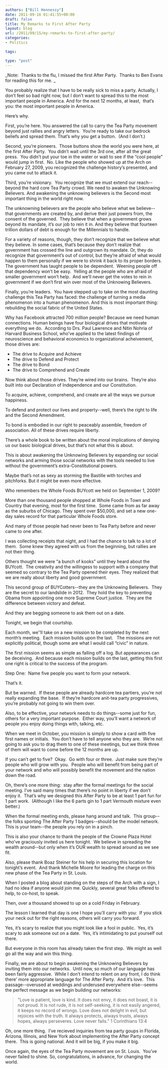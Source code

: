 ```yaml
---
authors: ["Bill Hennessy"]
date: 2011-09-16 01:41:55+00:00
draft: false
title: My Remarks to First After Party
layout: blog
url: /2011/09/15/my-remarks-to-first-after-party/
categories:
- Politics

tags:

type: "post"
---
```


_Note:  Thanks to the flu, I missed the first After Party.  Thanks to Ben Evans for reading this for me. _

You probably realize that I have to be really sick to miss a party. Actually, I don’t feel so bad right now, but I don’t want to spread this to the most important people in America. And for the next 12 months, at least,  that’s you: the most important people in America.

Here’s why.

First, you’re here. You answered the call to carry the Tea Party movement beyond just rallies and angry letters.  You’re ready to take our bedrock beliefs and spread them. That’s why you get a button.  (And I don’t.)

Second, you’re pioneers.  Those buttons show the world you were here, at the first After Party.  You didn’t wait until the 3rd one, after all the great press.  You didn’t put your toe in the water or wait to see if the “cool people” would jump in first.  No. Like the people who showed up at the Arch on February 27, 2009, you recognized the challenge history’s presented, and you came out to attack it.

Third, you’re visionary.  You recognize that we must extend our reach--beyond the hard core Tea Party crowd. We need to awaken the Unknowing Believers. And awakening the unknowing believers is the Second most important thing in the world right now.

The unknowning believers are the people who believe what we believe--that governments are created by, and derive their just powers from, the consent of the governed.  They believe that when a government grows beyond its mandate, it’s our job to rein it in. And they believe that fourteen trillion dollars of debt is enough for the Millennials to handle.

For a variety of reasons, though, they don’t recognize that we believe what they believe.
In some cases, that’s because they don’t realize that government has crossed the line and outgrown its mandate. Or, they do recognize that government’s out of control, but they’re afraid of what would happen to them personally if we were to shrink it back to its proper borders. The government has taught people to be dependent.  Weening people off that dependency won’t be easy.  Yelling at the people who are afraid of smaller government won’t help.  And we’ll never get the votes to rein in government if we don’t first win over most of the Unknowing Believers.

Finally, you’re leaders.  You have stepped up to take on the most daunting challenge this Tea Party has faced: the challenge of turning a media phenomenon into a human phenomenon. And this is most important thing: rebuilding the social fabric of the United States.

Why has Facebook attracted 700 million people? Because we need human connections. Human beings have four biological drives that motivate everything we do.  According to Drs. Paul Lawrence and Nitin Nohria of Harvard Business School, who’ve applied to the latest findings of neuroscience and behavioral economics to organizational acheivement,  those drives are:
* The drive to Acquire and Achieve
* The drive to Defend and Protect
* The drive to Bond
* The drive to Comprehend and Create

Now think about those drives. They’re wired into our brains.  They’re also built into our Declaration of Independence and our Constitution.

To acquire, achieve, comprehend, and create are all the ways we pursue happiness.

To defend and protect our lives and property--well, there’s the right to life and the Second Amendment.

To bond is embodied in our right to peaceably assemble, freedom of association.
All of these drives require liberty.

There’s a whole book to be written about the moral implications of denying us our basic biological drives, but that’s not what this is about.

This is about awakening the Unknowing Believers by expanding our social networks and arming those social networks with the tools needed to live without the government’s extra-Constitutional powers.

Maybe that’s not as sexy as storming the Bastille with torches and pitchforks. But it might be even more effective.

Who remembers the Whole Foods BUYcott we held on September 1, 2009?

More than one thousand people shopped at Whole Foods in Town and Country that evening, most for the first time.  Some came from as far away as the suburbs of Chicago. They spent over $50,000, and set a new one-day sales record for that particular Whole Foods store.

And many of those people had never been to Tea Party before and never came to one after.

I was collecting receipts that night, and I had the chance to talk to a lot of them.  Some knew they agreed with us from the beginning, but rallies are not their thing.

Others thought we were “a bunch of kooks” until they heard about the BUYcott.  The creativity and the willingess to support with a company that seemed so contrary to the Tea Party opened their eyes. They realized that we are really about liberty and good government.

This second group of BUYCotters--they are the Unknowing Believers.  They are the secret to our landslide in 2012.  They hold the key to preventing Obama from appointing one more Supreme Court justice.  They are the difference between victory and defeat.

And they are begging someone to ask them out on a date.

Tonight, we begin that courtship.

Each month, we’’ll take on a new mission to be completed by the next month’s meeting.  Each mission builds upon the last.   The missions are not explicitly political, though some are what I would call “civic” in nature.

The first mission seems as simple as falling off a log. But appearances can be deceiving.  And because each mission builds on the last, getting this first one right is critical to the success of the program.

Step One:  Name five people you want to form your network.

That’s it.

But be warned.  If these people are already hardcore tea partiers, you’re not really expanding the base.  If they’re hardcore anit-tea party progressives, you’re probably not going to win them over.

Also, to be effective, your network needs to do things--some just for fun, others for a very important purpose.  Either way, you’ll want a network of people you enjoy doing things with, talking, etc.

When we meet in October, you mission is simply to show a card with five first names or initials.  You don’t have to tell anyone who they are.  We’re not going to ask you to drag them to one of these meetings, but we think three of them will want to come before the 12 months are up.

If you can’t get to five?  Okay.  Go with four or three.  Just make sure they’re people who will grow with you.  People who will benefit from being part of your network and who will possibly benefit the movement and the nation down the road.

Oh, there’s one more thing:  stay after the formal meetings for the social meeting.
I’ve said many times that there’s no point in liberty if we don’t enjoy it.  That’s why we designed this After Party to be at least 1 part fun for 1 part work.  (Although I like the 6 parts gin to 1 part Vermouth mixture even better.)

When the formal meeting ends, please hang around and talk.  This group--the folks sporting The After Party 1 badges--should be the model network. This is your team--the people you rely on in a pinch.

This is also your chance to thank the people of the Crowne Plaza Hotel who’ve graciously invited us here tonight.  We believe in spreading the wealth around--but only when it’s OUR wealth to spread around as we see fit.

Also, please thank Boaz Steiner for his help in securing this location for tonight’s event.  And thank Michelle Moore for leading the charge on this new phase of the Tea Party in St. Louis.

When I posted a blog about standing on the steps of the Arch with a sign, I had no idea if anyone would join me. Quickly, several great folks offered to help, to co-host, to speak.

Then, over a thousand showed to up on a cold Friday in February.

The lesson I learned that day is one I hope you’ll carry with you:  If you stick your neck out for the right reasons, others will carry you forward.

Yes, it’s scary to realize that you might look like a fool in public.  Yes, it’s scary to ask someone out on a date.  Yes, it’s intimidating to put yourself out there.

But everyone in this room has already taken the first step.  We might as well go all the way and win this thing.

Finally, we are about to begin awakening the Unknowing Believers by inviting them into our networks.  Until now, so much of our language has been fairly aggressive.  While I don’t intend to relent on any front, I do think there’ more appropriate language for The After Party.  And it’s love.  This passage--overused at weddings and underused everywhere else--seems the perfect message as we begin building our networks:



> "Love is patient, love is kind. It does not envy, it does not boast, it is not proud. It is not rude, it is not self-seeking, it is not easily angered, it keeps no record of wrongs. Love does not delight in evil, but rejoices with the truth. It always protects, always trusts, always hopes, always perseveres. Love never fails.” 1 Corinthians 13:4



Oh, one more thing.  I’ve recieved inquiries from tea party goups in Florida, Arizona, Illinois, and New York about implementing the After Party concept there.  This is going national. And it will be big, if you make it big.

Once again, the eyes of the Tea Party movement are on St. Louis.  You’ve never failed to shine. So, congratulations, in advance, for changing the world.
